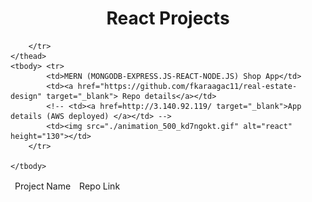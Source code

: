 <p align="center"> 
  
<h1 align="center">React Projects</h1>
</p>
<table>
    <thead>
        <tr>
            <td>Project Name</td>
            <td>Repo Link</td>
            <td></td>
           
        </tr>
    </thead>
    <tbody> <tr>
            <td>MERN (MONGODB-EXPRESS.JS-REACT-NODE.JS) Shop App</td>
            <td><a href="https://github.com/fkaraagac11/real-estate-design" target="_blank"> Repo details</a></td>
            <!-- <td><a href=http://3.140.92.119/ target="_blank">App details (AWS deployed) </a></td> -->
            <td><img src="./animation_500_kd7ngokt.gif" alt="react" height="130"></td> 
        </tr>
     
    </tbody>
</table>
